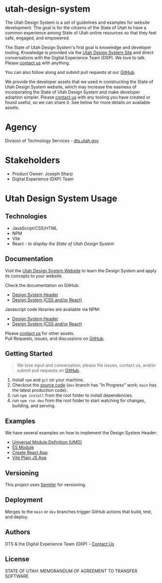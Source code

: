 # utah-design-system
The Utah Design System is a set of guidelines and examples for website development. The goal is for the
citizens of the State of Utah to have a common experience among State of Utah online resources
so that they feel safe, engaged, and empowered.

The State of Utah Design System's first goal is knowledge and developer tooling. Knowledge is provided via 
the [Utah Design System Site](https://designsystem.utah.gov) and direct conversations with the 
Digital Experience Team (DXP). We love to talk. Please [contact us](https://designsystem.utah.gov/resources/gettingStarted) with anything.

You can also follow along and submit pull requests at our [GitHub](https://github.com/utahdts/utah-design-system).

We provide the developer assets that we used in constructing the State of Utah Design System website,
which may increase the easiness of incorporating the State of Utah Design System and make developer
adoption simpler. Please [contact us](https://designsystem.utah.gov/resources/gettingStarted) with any
tooling you have created or found useful, so we can share it. See below for more details on available assets.

# Agency
Division of Technology Services - [dts.utah.gov](https://dts.utah.gov/)

# Stakeholders
- Product Owner: Joseph Sharp
- Digital Experience (DXP) Team

# Utah Design System Usage
## Technologies
- JavaScript/CSS/HTML
- NPM
- Vite
- React - *to display the State of Utah Design System*

## Documentation
Visit the [Utah Design System Website](https://designsystem.utah.gov) to learn the Design System and apply its concepts to your website.


Check the documentation on GitHub:
  - [Design System Header](https://github.com/utahdts/utah-design-system/tree/dev/%40utahdts/utah-design-system-header)
  - [Design System (CSS and/or React)](https://github.com/utahdts/utah-design-system/tree/dev/%40utahdts/utah-design-system)

Javascript code libraries are available via NPM:
  - [Design System Header](https://www.npmjs.com/package/@utahdts/utah-design-system-header)
  - [Design System (CSS and/or React)](https://www.npmjs.com/package/@utahdts/utah-design-system)


Please [contact us](https://designsystem.utah.gov/resources/gettingStarted) for other assets.  
Pull Requests, issues, and discussions on [GitHub](https://github.com/utahdts/utah-design-system).

## Getting Started
  > We love input and conversation; please file issues, contact us, and/or submit pull requests on [GitHub](https://github.com/utahdts/utah-design-system).
1. Install `npm` and `git` on your machine.
1. Checkout the [source code](https://github.com/utahdts/utah-design-system) (`dev` branch has "In Progress" work; `main` has the latest production code).
1. run `npm install` from the root folder to install dependencies.
1. run `npm run dev` from the root folder to start watching for changes, building, and serving.

## Examples
We have several examples on how to implement the Design System Header:
- [Universal Module Definition (UMD)](https://github.com/utahdts/utah-design-system/tree/dev/examples/utah-header/umd-html)
- [ES Module](https://github.com/utahdts/utah-design-system/tree/dev/examples/utah-header/es-html)
- [Create React App](https://github.com/utahdts/utah-design-system/tree/dev/examples/utah-header/create-react-app)
- [Vite Plain JS App](https://github.com/utahdts/utah-design-system/tree/dev/examples/utah-header/vite)

## Versioning
This project uses [SemVer](http://semver.org/) for versioning.

## Deployment
Merges to the `main` or `dev` branches trigger GitHub actions that build, test, and deploy.

## Authors
DTS & the Digital Experience Team (DXP) - [Contact Us](https://designsystem.utah.gov/resources/gettingStarted)

## License
STATE OF UTAH: MEMORANDUM OF AGREEMENT TO TRANSFER SOFTWARE
